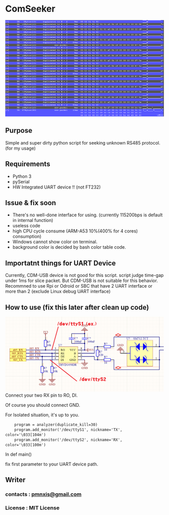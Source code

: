# ComSeeker

![demo](./demo/demo_image.PNG)

Purpose
---------------------------
Simple and super dirty python script for seeking unknown RS485 protocol. (for my usage)


Requirements
---------------------------
* Python 3
* pySerial
* HW Integrated UART device !! (not FT232)

Issue & fix soon
---------------------------
* There's no well-done interface for using. (currently 115200bps is default in internal function)
* useless code
* high CPU cycle consume (ARM-A53 10%(400% for 4 cores) consumption)
* Windows cannot show color on terminal.
* background color is decided by bash color table code.

Importatnt things for UART Device
---------------------------
Currently, CDM-USB device is not good for this script.
script judge time-gap under 1ms for slice packet.
But CDM-USB is not suitable for this behavior.
Recommned to use Rpi or Odroid or SBC that have 2 UART interface or more than 2 (exclude Linux debug UART interface)

How to use (fix this later after clean up code)
---------------------------
![schematic](./demo/inSch.png)
Connect your two RX pin to RO, DI.

Of course you should connect GND.

For Isolated situation, it's up to you.

```
    program = analyzer(duplicate_kill=30)
    program.add_monitor('/dev/ttyS1', nickname='TX', color='\033[104m')
    program.add_monitor('/dev/ttyS2', nickname='RX', color='\033[100m')
```
In def main()

fix first parameter to your UART device path.


Writer
---------------------------
### contacts : pmnxis@gmail.com
### License : MIT License